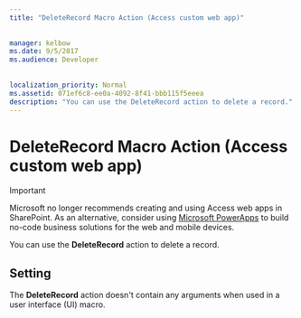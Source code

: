 ```yaml
---
title: "DeleteRecord Macro Action (Access custom web app)"
  
  
manager: kelbow
ms.date: 9/5/2017
ms.audience: Developer
 
  
localization_priority: Normal
ms.assetid: 071ef6c8-ee0a-4092-8f41-bbb115f5eeea
description: "You can use the DeleteRecord action to delete a record."
---
```


# DeleteRecord Macro Action (Access custom web app)

> [!IMPORTANT]
> Microsoft no longer recommends creating and using Access web apps in SharePoint. As an alternative, consider using [Microsoft PowerApps](https://powerapps.microsoft.com/en-us/) to build no-code business solutions for the web and mobile devices. 
  
You can use the **DeleteRecord** action to delete a record. 
  
## Setting

The **DeleteRecord** action doesn't contain any arguments when used in a user interface (UI) macro. 
  

